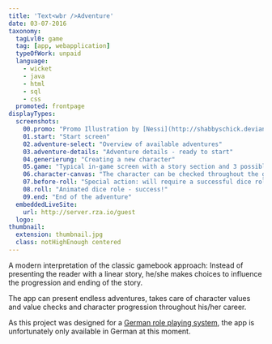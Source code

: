 ```yaml
---
title: 'Text<wbr />Adventure'
date: 03-07-2016
taxonomy:
  tagLvl0: game
  tag: [app, webapplication]
  typeOfWork: unpaid
  language:
    - wicket
    - java
    - html
    - sql
    - css
  promoted: frontpage
displayTypes:
  screenshots:
    00.promo: "Promo Illustration by [Nessi](http://shabbyschick.deviantart.com/)<br /><small>[Character stock](http://faestock.deviantart.com/art/Alanna12-368799100) by [faestock](http://faestock.deviantart.com/).<br />[Background photography](https://www.flickr.com/photos/boscdanjou/6884491041/) by [Bosc d'Anjou](https://www.flickr.com/photos/boscdanjou/).</small>"
    01.start: "Start screen"
    02.adventure-select: "Overview of available adventures"
    03.adventure-details: "Adventure details - ready to start"
    04.generierung: "Creating a new character"
    05.game: "Typical in-game screen with a story section and 3 possible actions for the player"
    06.character-canvas: "The character can be checked throughout the game via an off canvas"
    07.before-roll: "Special action: will require a successful dice role to continue"
    08.roll: "Animated dice role - success!"
    09.end: "End of the adventure"
  embeddedLiveSite:
    url: http://server.rza.io/guest
  logo:
thumbnail:
  extension: thumbnail.jpg
  class: notHighEnough centered
---
```


A modern interpretation of the classic gamebook approach: Instead of presenting the reader with a linear story, he/she makes choices to influence the progression and ending of the story.

The app can present endless adventures, takes care of character values and value checks and character progression throughout his/her career.

As this project was designed for a [German role playing system](https://en.wikipedia.org/wiki/The_Dark_Eye), the app is unfortunately only available in German at this moment.
